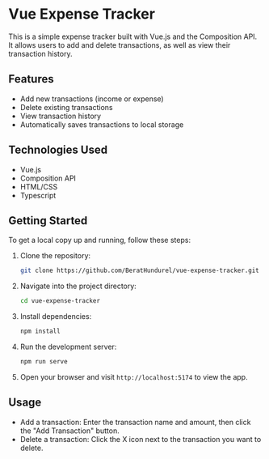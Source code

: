 # Vue Expense Tracker

This is a simple expense tracker built with Vue.js and the Composition API. It allows users to add and delete transactions, as well as view their transaction history.

## Features

- Add new transactions (income or expense)
- Delete existing transactions
- View transaction history
- Automatically saves transactions to local storage

## Technologies Used

- Vue.js
- Composition API
- HTML/CSS
- Typescript

## Getting Started

To get a local copy up and running, follow these steps:

1. Clone the repository:

   ```bash
   git clone https://github.com/BeratHundurel/vue-expense-tracker.git
   ```

2. Navigate into the project directory:

   ```bash
   cd vue-expense-tracker
   ```

3. Install dependencies:

   ```bash
   npm install
   ```

4. Run the development server:

   ```bash
   npm run serve
   ```

5. Open your browser and visit `http://localhost:5174` to view the app.

## Usage

- Add a transaction: Enter the transaction name and amount, then click the "Add Transaction" button.
- Delete a transaction: Click the X icon next to the transaction you want to delete.
